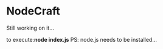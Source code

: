 # NodeCraft

Still working on it...

to execute:<b>node index.js</b>
PS: node.js needs to be installed...
